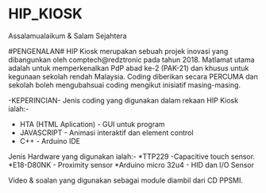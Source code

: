 # HIP_KIOSK

Assalamualaikum & Salam Sejahtera

#PENGENALAN#
HIP Kiosk merupakan sebuah projek inovasi yang dibangunkan oleh comptech@redztronic pada tahun 2018. Matlamat utama adalah untuk 
memperkenalkan PdP abad ke-2 (PAK-21) dan khusus untuk kegunaan sekolah rendah Malaysia.
Coding diberikan secara PERCUMA dan sekolah boleh mengubahsuai coding mengikut inisiatif masing-masing.

-KEPERINCIAN-
Jenis coding yang digunakan dalam rekaan HIP Kiosk ialah:-
* HTA (HTML Aplication) - GUI untuk program
* JAVASCRIPT - Animasi interaktif dan element control
* C++ - Arduino IDE

Jenis Hardware yang digunakan ialah:-
*TTP229 -Capacitive touch sensor.
*E18-D80NK - Proximity sensor
*Arduino micro 32u4 - HID dan I/O Sensor

Video & soalan yang digunakan sebagai module diambil dari CD PPSMI.



